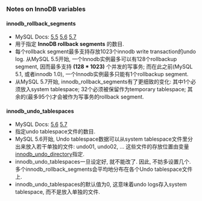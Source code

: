 
### Notes on InnoDB variables

#### innodb_rollback_segments		
- MySQL Docs: [5.5](https://dev.mysql.com/doc/refman/5.5/en/innodb-parameters.html#sysvar_innodb_rollback_segments) [5.6](https://dev.mysql.com/doc/refman/5.6/en/innodb-parameters.html#sysvar_innodb_rollback_segments) [5.7](https://dev.mysql.com/doc/refman/5.7/en/innodb-parameters.html#sysvar_innodb_rollback_segments)
- 用于指定 **InnoDB rollback segments** 的数目.
- 每个rollback segment最多支持存放1023个innodb write transaction的undo log. 从MySQL 5.5开始, 一个Innodb实例最多可以有128个rollbackup segment, 因而最多支持 **(128 * 1023)** 个并发的写事务; 而在此之前(MySQL 5.1, 或者innodb 1.0), 一个Innodb实例最多只能有1个rollbackup segment.
- 从MySQL 5.7开始, innodb_rollback_segments有了更细致的变化: 其中1个必须放入system tablespace; 32个必须被保留作为temporary tablespace; 其余的(最多95个)才会被作为写事务的rollback segment.

#### innodb_undo_tablespaces
- MySQL Docs: [5.6](https://dev.mysql.com/doc/refman/5.6/en/innodb-parameters.html#sysvar_innodb_undo_tablespaces) [5.7](https://dev.mysql.com/doc/refman/5.7/en/innodb-parameters.html#sysvar_innodb_undo_tablespaces)
- 指定undo tablespace文件的数目.
- MySQL 5.6开始, Undo tablespace数据可以从system tablespace文件里分出来放入若干单独的文件: undo01, undo02, ... 这些文件的存放位置由变量[innodb_undo_directory](https://dev.mysql.com/doc/refman/5.6/en/innodb-parameters.html#sysvar_innodb_undo_directory)指定.
- innodb_undo_tablespaces一旦设定好, 就不能改了. 因此, 不妨多设置几个. 多个innodb_rollback_segments会平均地分布在各个Undo tablespace文件上.
- innodb_undo_tablespaces的默认值为0, 这意味着undo logs存入system tablespace, 而不是放入单独的文件.
